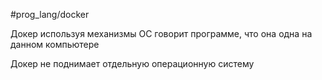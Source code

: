 #prog_lang/docker

Докер используя механизмы ОС говорит программе, что она одна на данном компьютере

Докер не поднимает отдельную операционную систему